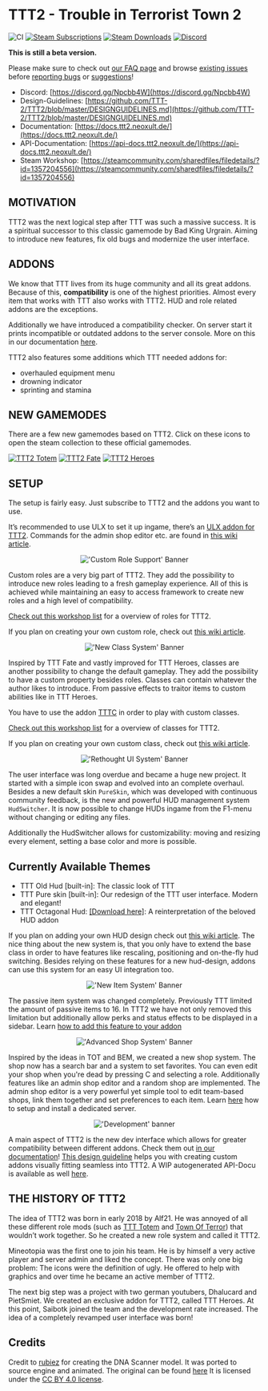 # TTT2 - Trouble in Terrorist Town 2

![CI](https://github.com/TTT-2/TTT2/workflows/CI/badge.svg?branch=master)
[![Steam Subscriptions](https://img.shields.io/steam/subscriptions/1357204556)](https://steamcommunity.com/sharedfiles/filedetails/?id=1357204556)
[![Steam Downloads](https://img.shields.io/steam/downloads/1357204556)](https://steamcommunity.com/sharedfiles/filedetails/?id=1357204556)
[![Discord](https://img.shields.io/discord/442107660955942932)](https://discord.gg/9njYXGY)

**This is still a beta version.**

Please make sure to check out [our FAQ page](https://docs.ttt2.neoxult.de/troubleshooting/)
and browse [existing issues](https://github.com/TTT-2/TTT2/issues)
before [reporting bugs](https://github.com/TTT-2/TTT2/issues/new?assignees=&labels=&projects=&template=bug_report.md)
or [suggestions](https://github.com/TTT-2/TTT2/issues/new?assignees=&labels=&projects=&template=feature_request.md)!

* Discord: [https://discord.gg/Npcbb4W](https://discord.gg/Npcbb4W)
* Design-Guidelines: [https://github.com/TTT-2/TTT2/blob/master/DESIGNGUIDELINES.md](https://github.com/TTT-2/TTT2/blob/master/DESIGNGUIDELINES.md)
* Documentation: [https://docs.ttt2.neoxult.de/](https://docs.ttt2.neoxult.de/)
* API-Documentation: [https://api-docs.ttt2.neoxult.de/](https://api-docs.ttt2.neoxult.de/)
* Steam Workshop: [https://steamcommunity.com/sharedfiles/filedetails/?id=1357204556](https://steamcommunity.com/sharedfiles/filedetails/?id=1357204556)

## MOTIVATION

TTT2 was the next logical step after TTT was such a massive success.
It is a spiritual successor to this classic gamemode by Bad King Urgrain.
Aiming to introduce new features, fix old bugs and modernize the user interface.

## ADDONS

We know that TTT lives from its huge community and all its great addons.
Because of this, **compatibility** is one of the highest priorities.
Almost every item that works with TTT also works with TTT2.
HUD and role related addons are the exceptions.

Additionally we have introduced a compatibility checker.
On server start it prints incompatible or outdated addons to the server console.
More on this in our documentation [here](https://docs.ttt2.neoxult.de/troubleshooting/#addon-checker).

TTT2 also features some additions which TTT needed addons for:

* overhauled equipment menu
* drowning indicator
* sprinting and stamina

## NEW GAMEMODES

There are a few new gamemodes based on TTT2.
Click on these icons to open the steam collection to these official gamemodes.

[![TTT2 Totem](https://i.imgur.com/5JAsxin.png)](https://steamcommunity.com/sharedfiles/filedetails/?id=1672031318)
[![TTT2 Fate](https://i.imgur.com/qwEkCPb.png)](https://steamcommunity.com/sharedfiles/filedetails/?id=1672014264)
[![TTT2 Heroes](https://i.imgur.com/WVuPmxP.png)](https://steamcommunity.com/sharedfiles/filedetails/?id=1737047642)

## SETUP

The setup is fairly easy. Just subscribe to TTT2 and the addons you want to use.

It’s recommended to use ULX to set it up ingame, there’s an [ULX addon for TTT2](https://steamcommunity.com/sharedfiles/filedetails/?id=1362430347).
Commands for the admin shop editor etc. are found in [this wiki article](https://docs.ttt2.neoxult.de/).

<p align="center">
    <img src="https://i.imgur.com/pbZHURE.png" alt="'Custom Role Support' Banner">
</p>

Custom roles are a very big part of TTT2.
They add the possibility to introduce new roles leading to a fresh gameplay experience.
All of this is achieved while maintaining an easy to access framework to create
new roles and a high level of compatibility.

[Check out this workshop list](https://steamcommunity.com/workshop/filedetails/?id=1737053146)
for a overview of roles for TTT2.

If you plan on creating your own custom role, check out [this wiki article](https://docs.ttt2.neoxult.de/features/roles/).

<p align="center">
    <img src="https://i.imgur.com/hYR2Qzg.png" alt="'New Class System' Banner">
</p>

Inspired by TTT Fate and vastly improved for TTT Heroes,
classes are another possibility to change the default gameplay.
They add the possibility to have a custom property besides roles.
Classes can contain whatever the author likes to introduce.
From passive effects to traitor items to custom abilities like in TTT Heroes.

You have to use the addon
[TTTC](https://steamcommunity.com/sharedfiles/filedetails/?id=1368035687)
in order to play with custom classes.

[Check out this workshop list](https://steamcommunity.com/workshop/filedetails/?id=1368039514)
for a overview of classes for TTT2.

If you plan on creating your own custom class, check out [this wiki article](https://docs.ttt2.neoxult.de/developers/content-creation/creating-a-class/).

<p align="center">
    <img src="https://i.imgur.com/0xNyZvG.png" alt="'Rethought UI System' Banner">
</p>

The user interface was long overdue and became a huge new project.
It started with a simple icon swap and evolved into an complete overhaul.
Besides a new default skin `PureSkin`,
which was developed with continuous community feedback,
is the new and powerful HUD management system `HudSwitcher`.
It is now possible to change HUDs ingame from the F1-menu without changing or editing
any files.

Additionally the HudSwitcher allows for customizability:
moving and resizing every element, setting a base color and more is possible.

## Currently Available Themes

* TTT Old Hud \[built-in\]:
The classic look of TTT
* TTT Pure skin \[built-in\]:
Our redesign of the TTT user interface. Modern and elegant!
* TTT Octagonal Hud: [\[Download here\]](https://steamcommunity.com/sharedfiles/filedetails/?id=1795267605):
A reinterpretation of the beloved HUD addon

If you plan on adding your own HUD design check out
[this wiki article](https://docs.ttt2.neoxult.de/developers/content-creation/creating-a-hud-theme/).
The nice thing about the new system is,
that you only have to extend the base class in order to have features like
rescaling, positioning and on-the-fly hud switching.
Besides relying on these features for a new hud-design,
addons can use this system for an easy UI integration too.

<p align="center">
    <img src="https://i.imgur.com/3oOr9u6.png" alt="'New Item System' Banner">
</p>

The passive item system was changed completely.
Previously TTT limited the amount of passive items to 16.
In TTT2 we have not only removed this limitation but additionally allow
perks and status effects to be displayed in a sidebar.
Learn [how to add this feature to your addon](https://docs.ttt2.neoxult.de/developers/content-creation/creating-a-hud-theme/)

<p align="center">
    <img src="https://i.imgur.com/cuDeB2T.png" alt="'Advanced Shop System' Banner">
</p>

Inspired by the ideas in TOT and BEM, we created a new shop system.
The shop now has a search bar and a system to set favorites.
You can even edit your shop when you're dead by pressing C and selecting a role.
Additionally features like an admin shop editor and a random shop are implemented.
The admin shop editor is a very powerful yet simple tool to edit team-based shops,
link them together and set preferences to each item.
Learn [here](https://docs.ttt2.neoxult.de/server-owners/manual-install/) how to setup
and install a dedicated server.

<p align="center">
    <img src="https://i.imgur.com/vErWhx9.png" alt="'Development' banner">
</p>

A main aspect of TTT2 is the new dev interface which allows for greater
compatibility between different addons.
Check them out [in our documentation](https://docs.ttt2.neoxult.de/)!
[This design guideline](https://docs.ttt2.neoxult.de/developers/content-creation/icon-and-design-guideline/)
helps you with creating custom addons visually fitting seamless into TTT2.
A WIP autogenerated API-Docu is available as well [here](https://api-docs.ttt2.neoxult.de/).

## THE HISTORY OF TTT2

The idea of TTT2 was born in early 2018 by Alf21.
He was annoyed of all these different role mods
(such as [TTT Totem](https://steamcommunity.com/sharedfiles/filedetails/?id=828347015)
and [Town Of Terror](https://steamcommunity.com/sharedfiles/filedetails/?id=1092556189))
that wouldn’t work together.
So he created a new role system and called it TTT2.

Mineotopia was the first one to join his team.
He is by himself a very active player and server admin and liked the concept.
There was only one big problem: The icons were the definition of ugly.
He offered to help with graphics and over time he became an active member of TTT2.

The next big step was a project with two german youtubers, Dhalucard and PietSmiet.
We created an exclusive addon for TTT2, called TTT Heroes.
At this point, Saibotk joined the team and the development rate increased.
The idea of a completely revamped user interface was born!

## Credits

Credit to [rubiez](https://sketchfab.com/rubiez) for creating the DNA Scanner model.
It was ported to source engine and animated.
The original can be found [here](https://sketchfab.com/3d-models/flir-e5-c5c37e8cd607424fbdb06c7ae2924924)
It is licensed under the [CC BY 4.0 license](https://creativecommons.org/licenses/by/4.0/).
